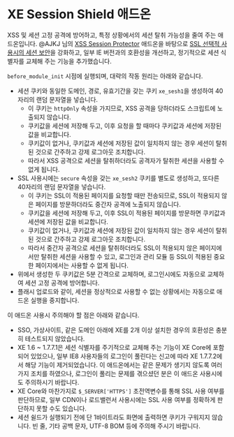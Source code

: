 
XE Session Shield 애드온
========================

XSS 및 세션 고정 공격에 방어하고, 특정 상황에서의 세션 탈취 가능성을 줄여 주는 애드온입니다.
@AJKJ 님의 [XSS Session Protector](http://www.xpressengine.com/index.php?mid=download&package_id=22753449) 애드온을 바탕으로
[SSL 선택적 사용시의 세션 보안](http://www.phpschool.com/link/tipntech/79296)을 강화하고,
일부 IE 버전과의 호환성을 개선하고, 정기적으로 세션 식별자를 교체해 주는 기능을 추가했습니다.

`before_module_init` 시점에 실행되며, 대략의 작동 원리는 아래와 같습니다.

  - 세션 쿠키와 동일한 도메인, 경로, 유효기간을 갖는 쿠키 `xe_sesh1`을 생성하여 40자리의 랜덤 문자열을 넣습니다.
    - 이 쿠키는 `httpOnly` 속성을 가지므로, XSS 공격을 당하더라도 스크립트에 노출되지 않습니다.
    - 쿠키값을 세션에 저장해 두고, 이후 요청을 할 때마다 쿠키값과 세션에 저장된 값을 비교합니다.
    - 쿠키값이 없거나, 쿠키값과 세션에 저장된 값이 일치하지 않는 경우 세션이 탈취된 것으로 간주하고 강제 로그아웃 조치합니다.
    - 따라서 XSS 공격으로 세션을 탈취하더라도 공격자가 탈취한 세션을 사용할 수 없게 됩니다.
  - SSL 사용시에는 `secure` 속성을 갖는 `xe_sesh2` 쿠키를 별도로 생성하고, 또다른 40자리의 랜덤 문자열을 넣습니다.
    - 이 쿠키는 SSL이 적용된 페이지를 요청할 때만 전송되므로,
      SSL이 적용되지 않은 페이지를 방문하더라도 중간자 공격에 노출되지 않습니다.
    - 쿠키값을 세션에 저장해 두고, 이후 SSL이 적용된 페이지를 방문하면 쿠키값과 세션에 저장된 값을 비교합니다.
    - 쿠키값이 없거나, 쿠키값과 세션에 저장된 값이 일치하지 않는 경우 세션이 탈취된 것으로 간주하고 강제 로그아웃 조치합니다.
    - 따라서 중간자 공격으로 세션을 탈취하더라도 SSL이 적용되지 않은 페이지에서만 탈취한 세션을 사용할 수 있고,
      로그인과 관리 모듈 등 SSL이 적용된 중요한 페이지에서는 사용할 수 없게 됩니다.
  - 위에서 생성한 두 쿠키값은 5분 간격으로 교체하며, 로그인시에도 자동으로 교체하여 세션 고정 공격에 방어합니다.
  - 플래시 업로드와 같이, 세션을 정상적으로 사용할 수 없는 상황에서는 자동으로 애드온 실행을 중지합니다.

이 애드온 사용시 주의해야 할 점은 아래와 같습니다.

  - SSO, 가상사이트, 같은 도메인 아래에 XE를 2개 이상 설치한 경우의 호환성은 충분히 테스트되지 않았습니다.
  - XE 1.6 ~ 1.7.7.1은 세션 식별자를 주기적으로 교체해 주는 기능이 XE Core에 포함되어 있었으나,
    일부 IE8 사용자들의 로그인이 풀린다는 신고에 따라 XE 1.7.7.2에서 해당 기능이 제거되었습니다.
    이 애드온에서는 같은 문제가 생기지 않도록 여러 가지 조치를 하였으나,
    로그인이 풀리는 문제를 겪으셨던 분은 이 애드온 사용시에도 주의하시기 바랍니다.
  - XE Core와 마찬가지로 `$_SERVER['HTTPS']` 초전역변수를 통해 SSL 사용 여부를 판단하므로,
    일부 CDN이나 로드밸런서 사용시에는 SSL 사용 여부를 정확하게 판단하지 못할 수도 있습니다.
  - 세션 쉴드가 실행되기 전에 단 1바이트라도 화면에 출력하면 쿠키가 구워지지 않습니다.
    빈 줄, 기타 공백 문자, UTF-8 BOM 등에 주의해 주시기 바랍니다.
